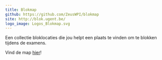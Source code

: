 ```yaml
---
title: Blokmap
github: https://github.com/ZeusWPI/blokmap
site: http://blok.ugent.be/
logo_image: Logos_Blokmap.svg
---
```


Een collectie bloklocaties die jou helpt een plaats te vinden om te blokken tijdens de examens.

Vind de map [hier](http://blok.ugent.be/)!
